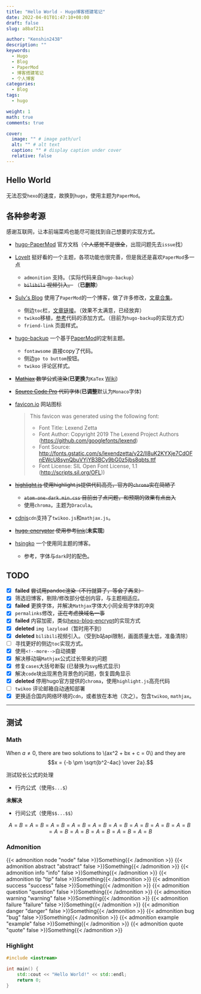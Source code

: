 ```yaml
---
title: "Hello World - Hugo博客搭建笔记"
date: 2022-04-01T01:47:10+08:00
draft: false
slug: a8baf211

author: "Kenshin2438"
description: ""
keywords:
  - Hugo 
  - Blog
  - PaperMod
  - 博客搭建笔记
  - 个人博客
categories: 
  - Blog
tags: 
  - hugo

weight: 1
math: true
comments: true

cover:
  image: "" # image path/url
  alt: "" # alt text
  caption: "" # display caption under cover
  relative: false
---
```


## Hello World

无法忍受`hexo`的速度，故换到`hugo`，使用主题为`PaperMod`。

<!--more-->

## 各种参考源

感谢互联网，让本前端菜鸡也能尽可能找到自己想要的实现方式。

+ [hugo-PaperMod](https://github.com/adityatelange/hugo-PaperMod) 官方文档（~~个人感觉不是很全~~，出现问题先去`issue`找）
+ [LoveIt](https://github.com/dillonzq/LoveIt) 挺好看的一个主题，各项功能也很完善，但是我还是喜欢`PaperMod`多一点
  + `admonition` 支持。（实际代码来自`hugo-backup`）
  + ~~`bilibili` 视频引入。~~ （**已删除**）
+ [Sulv's Blog](https://www.sulvblog.cn) 使用了`PaperMod`的一个博客，做了许多修改，[文章合集](https://www.sulvblog.cn/posts/blog/)。
  + 侧边`toc`栏，[文章链接](https://www.sulvblog.cn/posts/blog/hugo_toc_side/)。（效果不太满意，已经放弃）
  + `twikoo`移植，[参考](https://www.sulvblog.cn/posts/blog/hugo_twikoo/)代码的添加方式。（目前为`hugo-backup`的实现方式）
  + `friend-link` 页面样式。
+ [hugo-backup](https://github.com/YazidLee/hugo-backup) 一个基于[PaperMod](https://adityatelange.github.io/hugo-PaperMod/)的定制主题。
  + `fontawsome` 直接copy了代码。
  + 侧边`go to buttom`按钮。
  + `twikoo` 评论区样式。
+ ~~[Mathjax](https://www.mathjax.org/) 数学公式渲染~~(**已更换**为`KaTex` [Wiki](https://github.com/KaTeX/KaTeX.wiki.git))
+ ~~[Source Code Pro](https://github.com/adobe-fonts/source-code-pro) 代码字体~~(**已调整**默认为`Monaco`字体)
+ [favicon.io](https://favicon.io/) 网站图标
  
  > This favicon was generated using the following font:
  > - Font Title: Lexend Zetta
  > - Font Author: Copyright 2019 The Lexend Project Authors (https://github.com/googlefonts/lexend)
  > - Font Source: http://fonts.gstatic.com/s/lexendzetta/v22/ll8uK2KYXje7CdOFnEWcU8synQbuVYjYB3BCy9bG0z5jbs8qbts.ttf
  > - Font License: SIL Open Font License, 1.1 (http://scripts.sil.org/OFL))
+ ~~[highlight.js](https://highlightjs.org/) 使用highlight.js提供代码高亮，官方的`chroma`实在简陋了~~
  + ~~`atom-one-dark.min.css` 目前出了点问题，和预期的效果有点出入~~
  + 使用`chroma`，主题为`Dracula`。
+ [cdnjs](https://cdnjs.com/)`cdn`支持了`twikoo.js`和`mathjax.js`。
+ ~~[hugo-encryptor](https://github.com/Li4n0/hugo_encryptor) 使用参考[link](https://www.10101.io/2019/04/17/encrypt-content-in-hugo?PageSpeed=noscript)~~(**未实现**)
+ [hsingko](https://hsingko.github.io/) 一个使用同主题的博客。
  + 参考，字体与`dark`时的配色。

## TODO

+ [x] **failed** ~~尝试用pandoc渲染（不行就算了，等会了再来）~~
+ [x] 筛选旧博客，剔除/修改部分低创内容，与主题相适应。
+ [x] **failed** 更换字体，并解决`Mathjax`字体大小同全局字体的冲突
+ [x] `permalinks`修改，~~正在考虑换域名一事~~
+ [x] **failed** 内容加密，类似[hexo-blog-encrypt](https://github.com/D0n9X1n/hexo-blog-encrypt)的实现方式
+ [x] **deleted** `img lazyload`（暂时用不到）
+ [x] **deleted** `bilibili`视频引入。（受到b站api限制，画面质量太低，准备清除）
+ [ ] 寻找更好的侧边`toc`实现方式。
+ [x] 使用`<!--more-->`自动摘要
+ [x] 解决移动端`Mathjax`公式过长带来的问题
+ [x] 修复`cases`大括号断裂 (已替换为`svg`格式显示)
+ [x] 解决`code`块出现黑色背景色的问题，恢复圆角显示
+ [x] **deleted** 停用hugo官方提供的`chroma`，使用`highlight.js`高亮代码
+ [ ] `twikoo` 评论邮箱自动通知部署
+ [x] 更换适合国内网络环境的`cdn`，或者放在本地（次之）。包含`twikoo`, `mathjax`。

---

## 测试

### Math

When $a \ne 0$, there are two solutions to \\(ax^2 + bx + c = 0\\) and they are
$$x = {-b \pm \sqrt{b^2-4ac} \over 2a}.$$

测试较长公式的处理

+ 行内公式（使用`$...$`）

**未解决**

<!-- $A=B=A=B=A=B=A=B=A=B=A=B=A=B=A=B=A=B=A=B=A=B=A=B=A=B=A=B$ -->

+ 行间公式（使用`$$...$$`）

$$
A=B=A=B=A=B=A=B=A=B=A=B=A=B=A=B=A=B=A=B=A=B=A=B=A=B=A=B
$$

### Admonition

{{< admonition node "node" false >}}Something{{< /admonition >}}
{{< admonition abstract "abstract" false >}}Something{{< /admonition >}}
{{< admonition info "info" false >}}Something{{< /admonition >}}
{{< admonition tip "tip" false >}}Something{{< /admonition >}}
{{< admonition success "success" false >}}Something{{< /admonition >}}
{{< admonition question "question" false >}}Something{{< /admonition >}}
{{< admonition warning "warning" false >}}Something{{< /admonition >}}
{{< admonition failure "failure" false >}}Something{{< /admonition >}}
{{< admonition danger "danger" false >}}Something{{< /admonition >}}
{{< admonition bug "bug" false >}}Something{{< /admonition >}}
{{< admonition example "example" false >}}Something{{< /admonition >}}
{{< admonition quote "quote" false >}}Something{{< /admonition >}}

### Highlight

```cpp
#include <iostream>

int main() {
	std::cout << "Hello World!" << std::endl;
	return 0;
}
```
